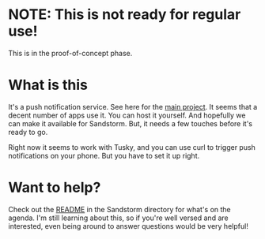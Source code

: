 # NOTE: This is not ready for regular use!

This is in the proof-of-concept phase.

# What is this

It's a push notification service. See here for the [main project](https://ntfy.sh). It seems that a decent number of apps use it. You can host it yourself. And hopefully we can make it available for Sandstorm. But, it needs a few touches before it's ready to go.

Right now it seems to work with Tusky, and you can use curl to trigger push notifications on your phone. But you have to set it up right.

# Want to help?

Check out the [README](https://github.com/orblivion/ntfy/blob/sandstorm/.sandstorm) in the Sandstorm directory for what's on the agenda. I'm still learning about this, so if you're well versed and are interested, even being around to answer questions would be very helpful!

